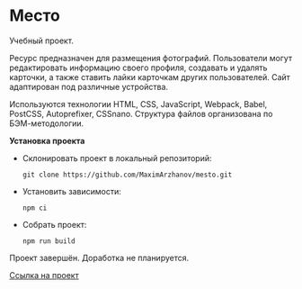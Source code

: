 # Место
Учебный проект.

Ресурс предназначен для размещения фотографий.
Пользователи могут редактировать информацию своего профиля,
создавать и удалять карточки, а также ставить лайки карточкам других пользователей.
Сайт адаптирован под различные устройства.

Используются технологии HTML, CSS, JavaScript, Webpack,
Babel, PostCSS, Autoprefixer, CSSnano.
Структура файлов организована по БЭМ-методологии.

**Установка проекта**

- Склонировать проект в локальный репозиторий:

    `git clone https://github.com/MaximArzhanov/mesto.git`

- Установить зависимости:

    `npm ci`

- Собрать проект:

    `npm run build`

Проект завершён. Доработка не планируется.

[Ссылка на проект](http://lazy-hydrant.surge.sh.mesto-arzhanov-maxim.surge.sh/)
